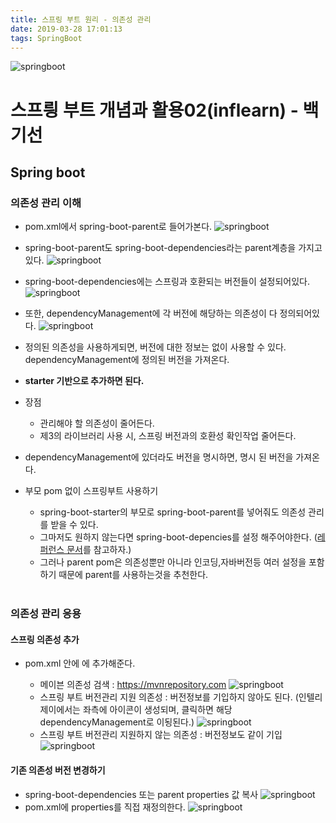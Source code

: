 ```yaml
---
title: 스프링 부트 원리 - 의존성 관리
date: 2019-03-28 17:01:13
tags: SpringBoot
---
```

![springboot](/images/springboot_logo.png)
# 스프릥 부트 개념과 활용02(inflearn) - 백기선 
## Spring boot

### 의존성 관리 이해
- pom.xml에서 spring-boot-parent로 들어가본다.
![springboot](/images/springboot/springboot02-1.png)
- spring-boot-parent도 spring-boot-dependencies라는 parent계층을 가지고 있다.
![springboot](/images/springboot/springboot02-2.png)
- spring-boot-dependencies에는 스프링과 호환되는 버전들이 설정되어있다.
![springboot](/images/springboot/springboot02-3.png)
- 또한, dependencyManagement에 각 버전에 해당하는 의존성이 다 정의되어있다.
![springboot](/images/springboot/springboot02-4.png)

- 정의된 의존성을 사용하게되면, 버전에 대한 정보는 없이 사용할 수 있다.
dependencyManagement에 정의된 버전을 가져온다.
- **starter 기반으로 추가하면 된다.**
- 장점
    - 관리해야 할 의존성이 줄어든다.
    - 제3의 라이브러리 사용 시, 스프링 버전과의 호환성 확인작업 줄어든다.
- dependencyManagement에 있더라도 버전을 명시하면, 명시 된 버전을 가져온다.

- 부모 pom 없이 스프링부트 사용하기
    - spring-boot-starter의 부모로 spring-boot-parent를 넣어줘도 의존성 관리를 받을 수 있다.
    - 그마저도 원하지 않는다면 spring-boot-depencies를 설정 해주어야한다.
    ([레퍼런스 문서](https://github.com/Hanope/spring-boot-reference-KR/blob/6329f8a9d1fa4053b5370eb3112e3e2f0119ffe1/part3.adoc)를 참고하자.)
    - 그러나 parent pom은 의존성뿐만 아니라 인코딩,자바버전등 여러 설정을 포함하기 때문에 parent를 사용하는것을 추천한다.
<br><br>

### 의존성 관리 응용
#### 스프링 의존성 추가
- pom.xml 안에 <dependencies>에 추가해준다.
    - 메이븐 의존성 검색 : https://mvnrepository.com
    ![springboot](/images/springboot/springboot02-6.png)
    - 스프링 부트 버전관리 지원 의존성 : 버전정보를 기입하지 않아도 된다.
    (인텔리제이에서는 좌측에 아이콘이 생성되며, 클릭하면 해당 dependencyManagement로 이됭된다.)
    ![springboot](/images/springboot/springboot02-5.png)
    - 스프링 부트 버전관리 지원하지 않는 의존성 : 버전정보도 같이 기입
    ![springboot](/images/springboot/springboot02-7.png)

#### 기존 의존성 버전 변경하기
- spring-boot-dependencies 또는 parent properties 값 복사
![springboot](/images/springboot/springboot02-8.png)
- pom.xml에 properties를 직접 재정의한다.
![springboot](/images/springboot/springboot02-9.png)
<br>
